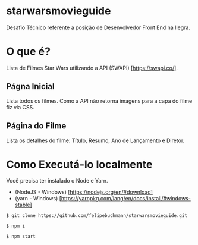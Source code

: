# starwarsmovieguide

Desafio Técnico referente a posição de Desenvolvedor Front End na Ilegra.

# O que é?
Lista de Filmes Star Wars utilizando a  API (SWAPI) [https://swapi.co/].

## Págna Inicial
Lista todos os filmes. Como a API não retorna imagens para a capa do filme fiz via CSS.

## Página do Filme
Lista os detalhes do filme: Título, Resumo, Ano de Lançamento e Diretor.

# Como Executá-lo localmente 

Você precisa ter instalado o Node e Yarn.

* (NodeJS - Windows) [https://nodejs.org/en/#download]
* (yarn - Windows) [https://yarnpkg.com/lang/en/docs/install/#windows-stable]

```
$ git clone https://github.com/felipebuchmann/starwarsmovieguide.git

$ npm i

$ npm start


```